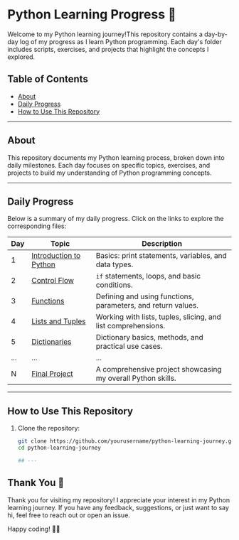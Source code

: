 # Python Learning Progress 🐍

Welcome to my Python learning journey!This repository contains a day-by-day log of my progress as I learn Python programming. Each day's folder includes scripts, exercises, and projects that highlight the concepts I explored.

## Table of Contents
- [About](#about)
- [Daily Progress](#daily-progress)
- [How to Use This Repository](#how-to-use-this-repository)

---

## About

This repository documents my Python learning process, broken down into daily milestones. Each day focuses on specific topics, exercises, and projects to build my understanding of Python programming concepts.

---

## Daily Progress

Below is a summary of my daily progress. Click on the links to explore the corresponding files:

| Day | Topic                             | Description                                                    |
|-----|-----------------------------------|----------------------------------------------------------------|
| 1   | [Introduction to Python](./Day1) | Basics: print statements, variables, and data types.           |
| 2   | [Control Flow](./Day2)           | `if` statements, loops, and basic conditions.                  |
| 3   | [Functions](./Day3)              | Defining and using functions, parameters, and return values.    |
| 4   | [Lists and Tuples](./Day4)       | Working with lists, tuples, slicing, and list comprehensions.   |
| 5   | [Dictionaries](./Day5)           | Dictionary basics, methods, and practical use cases.            |
| ... | ...                               | ...                                                            |
| N   | [Final Project](./DayN)          | A comprehensive project showcasing my overall Python skills.    |

---

## How to Use This Repository

1. Clone the repository:
   ```bash
   git clone https://github.com/yourusername/python-learning-journey.git
   cd python-learning-journey

   ## ---

## Thank You 🙏

Thank you for visiting my repository! I appreciate your interest in my Python learning journey. If you have any feedback, suggestions, or just want to say hi, feel free to reach out or open an issue.

Happy coding! 🐍🚀

